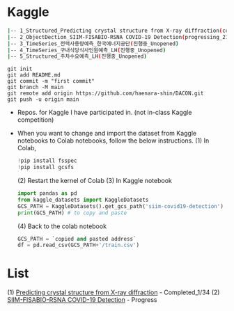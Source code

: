 # Kaggle
```bash
|-- 1_Structured_Predicting crystal structure from X-ray diffraction(completed_1/34)
|-- 2_ObjectDection_SIIM-FISABIO-RSNA COVID-19 Detection(progressing_218/1165)
|-- 3_TimeSeries_전력사용량예측_한국에너지공단(진행중_Unopened)
|-- 4_TimeSeries_구내식당식사인원예측_LH(진행중_Unopened)
|-- 5_Structured_주차수요예측_LH(진행중_Unopened)
```

```
git init
git add README.md
git commit -m "first commit"
git branch -M main
git remote add origin https://github.com/haenara-shin/DACON.git
git push -u origin main
```
- Repos. for Kaggle I have participated in. (not in-class Kaggle competition)
- When you want to change and import the dataset from Kaggle notebooks to Colab notebooks, follow the below instructions.
	(1) In Colab, 
	```python
	!pip install fsspec
	!pip install gcsfs
	```
	(2) Restart the kernel of Colab
	(3) In Kaggle notebook
	```python
	import pandas as pd
	from kaggle_datasets import KaggleDatasets
	GCS_PATH = KaggleDatasets().get_gcs_path('siim-covid19-detection') #whatever you want to copy and paste input-dataset
	print(GCS_PATH) # to copy and paste
	```
	(4) Back to the colab notebook

	```python
	GCS_PATH = `copied and pasted address`
	df = pd.read_csv(GCS_PATH+'/train.csv')
	```

# List
(1) [Predicting crystal structure from X-ray diffraction](https://www.kaggle.com/c/nano281fa2020/overview) - Completed_1/34
(2) [SIIM-FISABIO-RSNA COVID-19 Detection](https://www.kaggle.com/c/siim-covid19-detection/overview) - Progress